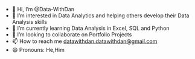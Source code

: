 - 👋 Hi, I’m @Data-WithDan
- 👀 I’m interested in Data Analytics and helping others develop their Data Analysis skills
- 🌱 I’m currently learning Data Analysis in Excel, SQL and Python
- 💞️ I’m looking to collaborate on Portfolio Projects
- 📫 How to reach me datawithdan.datawithdan@gmail.com
- 😄 Pronouns: He,Him
  

<!---
Data-WithDan/Data-WithDan is a ✨ special ✨ repository because its `README.md` (this file) appears on your GitHub profile.
You can click the Preview link to take a look at your changes.
--->
